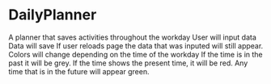 # DailyPlanner

A planner that saves activities throughout the workday
User will input data
Data will save
If user reloads page the data that was inputed will still appear.
Colors will change depending on the time of the workday
If the time is in the past it will be grey.
If the time shows the present time, it will be red.
Any time that is in the future will appear green.
